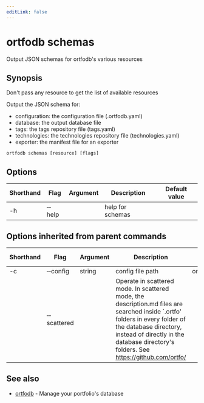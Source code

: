 ```yaml
---
editLink: false
---
```


# ortfodb schemas

Output JSON schemas for ortfodb's various resources

## Synopsis

Don't pass any resource to get the list of available resources

Output the JSON schema for:
- configuration: the configuration file (.ortfodb.yaml)
- database: the output database file
- tags: the tags repository file (tags.yaml)
- technologies: the technologies repository file (technologies.yaml)
- exporter: the manifest file for an exporter


```
ortfodb schemas [resource] [flags]
```

## Options

| Shorthand | Flag | Argument | Description | Default value |
| --- | --- | --- | --- | --- |
| -h | &hyphen;&hyphen;help | | help for schemas 

## Options inherited from parent commands

| Shorthand | Flag | Argument | Description | Default value |
| --- | --- | --- | --- | --- |
| -c | &hyphen;&hyphen;config | string | config file path | ortfodb.yaml
| | &hyphen;&hyphen;scattered | | Operate in scattered mode. In scattered mode, the description.md files are searched inside `.ortfo' folders in every folder of the database directory, instead of directly in the database directory's folders. See https://github.com/ortfo/ 

## See also

* [ortfodb](global-options.md)	 - Manage your portfolio's database

